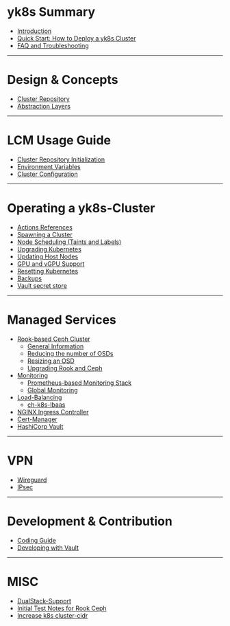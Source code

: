 # yk8s Summary

- [Introduction](./introduction.md)
- [Quick Start: How to Deploy a yk8s Cluster](./quick-start.md)
- [FAQ and Troubleshooting](./faq.md)

---

# Design & Concepts

- [Cluster Repository](./design/cluster-repository.md)
- [Abstraction Layers](./design/abstraction-layers.md)

---

# LCM Usage Guide

- [Cluster Repository Initialization](./usage/initialization.md)
- [Environment Variables](./usage/environmental-variables.md)
- [Cluster Configuration](./usage/cluster-configuration.md)

---

# Operating a yk8s-Cluster

- [Actions References](./operation/actions-references.md)
- [Spawning a Cluster]() <!-- ./operation/spawning-cluster.md -->
- [Node Scheduling (Taints and Labels)](./operation/node-scheduling.md)
- [Upgrading Kubernetes](./operation/upgrading-kubernetes.md)
- [Updating Host Nodes]() <!-- ./operation/updating-host-nodes.md -->
- [GPU and vGPU Support](./operation/gpu-and-vgpu.md)
- [Resetting Kubernetes]() <!-- ./operation/resetting-kubernetes.md -->
- [Backups](./operation/backups.md)
- [Vault secret store](./operation/vault.md)

---

# Managed Services

- [Rook-based Ceph Cluster](./managed-services/rook/overview.md)
  - [General Information](./managed-services/rook/general-information.md)
  - [Reducing the number of OSDs](./managed-services/rook/removing-osds.md)
  - [Resizing an OSD](./managed-services/rook/resizing-osds.md)
  - [Upgrading Rook and Ceph](./managed-services/rook/upgrades.md)
- [Monitoring]() <!-- ./managed-services/prometheus/overview.md -->
  - [Prometheus-based Monitoring Stack](./managed-services/prometheus/prometheus-stack.md)
  - [Global Monitoring]() <!-- ./managed-services/prometheus/global-monitoring.md -->
- [Load-Balancing]() <!-- ./managed-services/load-balancing/overview.md -->
  - [ch-k8s-lbaas](./managed-services/load-balancing/ch-k8s-lbaas.md)
- [NGINX Ingress Controller]() <!-- ./managed-services/nginx-ingress-controller.md -->
- [Cert-Manager]() <!-- ./managed-services/cert-manager.md -->
- [HashiCorp Vault](./managed-services/vault.md)
 
---

# VPN

- [Wireguard](./vpn/wireguard.md)
- [IPsec](./vpn/ipsec.md)

---

# Development & Contribution

- [Coding Guide](./development/coding-guide.md)
- [Developing with Vault](./development/vault.md)

---

# MISC

* [DualStack-Support](./misc/dualstack.md)
* [Initial Test Notes for Rook Ceph](./misc/rook-ceph-notes.md)
* [Increase k8s cluster-cidr](./misc/increase-cluster-cidr.md)